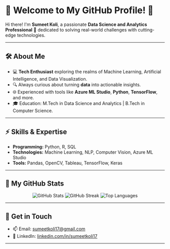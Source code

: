 # 🌟 Welcome to My GitHub Profile! 🌟

Hi there! I'm **Sumeet Koli**, a passionate **Data Science and Analytics Professional** 🚀 dedicated to solving real-world challenges with cutting-edge technologies. 

---

## 🛠️ **About Me**

- 💻 **Tech Enthusiast** exploring the realms of Machine Learning, Artificial Intelligence, and Data Visualization.
- 🔍 Always curious about turning **data** into actionable insights.
- 🌐 Experienced with tools like **Azure ML Studio**, **Python**, **TensorFlow**, and more.
- 🎓 Education: M.Tech in Data Science and Analytics | B.Tech in Computer Science.

---

## ⚡ **Skills & Expertise**

- **Programming:** Python, R, SQL  
- **Technologies:** Machine Learning, NLP, Computer Vision, Azure ML Studio  
- **Tools:** Pandas, OpenCV, Tableau, TensorFlow, Keras  

---

## 🚀 **My GitHub Stats**

<p align="center">
  <img src="https://github-readme-stats.vercel.app/api?username=sumeetkoli17&show_icons=true&theme=radical" alt="GitHub Stats" />
  <img src="https://github-readme-streak-stats.herokuapp.com/?user=sumeetkoli17&theme=radical" alt="GitHub Streak" />
  <img src="https://github-readme-stats.vercel.app/api/top-langs/?username=sumeetkoli17&layout=compact&theme=radical" alt="Top Languages" />
</p>

---

## 🌟 **Get in Touch**

- 📫 Email: [sumeetkoli17@gmail.com](mailto:sumeetkoli17@gmail.com)
- 💼 LinkedIn: [linkedin.com/in/sumeetkoli17](https://linkedin.com/in/sumeetkoli17)

---

